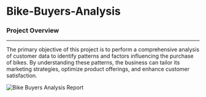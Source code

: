 # Bike-Buyers-Analysis

### Project Overview
---
The primary objective of this project is to perform a comprehensive analysis of customer data to identify patterns and factors influencing the purchase of bikes. By understanding these patterns, the business can tailor its marketing strategies, optimize product offerings, and enhance customer satisfaction.

![Bike Buyers Analysis Report](https://github.com/CyrilC4/Bike-Buyers-Analysis/assets/163088801/a1c9316e-7561-445b-9084-03a2feeb454d)
